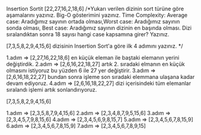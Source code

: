 Insertion Sortit
[22,27,16,2,18,6]
/*Yukarı verilen dizinin sort türüne göre aşamalarını yazınız.
Big-O gösterimini yazınız.
Time Complexity: Average case: Aradığımız sayının ortada olması,Worst case: Aradığımız sayının sonda olması, Best case: Aradığımız sayının dizinin en başında olması.
Dizi sıralandıktan sonra 18 sayısı hangi case kapsamına girer? Yazınız.


[7,3,5,8,2,9,4,15,6] dizisinin Insertion Sort'a göre ilk 4 adımını yazınız.
*/

1.adım => [2,27,16,22,18,6] en küçük eleman ile baştaki elemanın yerini değiştirdik.
2.adım => [2,6,16,22,18,27] artık 2. sıradaki elmanın en küçük olmasını istiyoruz bu yüzden 6 ile 27 yer değiştirir.
3.adım => [2,6,16,18,22,27] bundan sonra işleme son sıradaki elemmana ulaşana kadar devam ediyoruz.
4.adım => [2,6,16,18,22,27] dizi içerisindeki tüm elemanlar sıralandı işlemi artık sonlandırıyoruz.


[7,3,5,8,2,9,4,15,6]

1.adım => [2,3,5,8,7,9,4,15,6]
2.adım => [2,3,4,8,7,9,5,15,6]
3.adım => [2,3,4,5,7,9,8,15,6]
4.adım => [2,3,4,5,6,9,8,15,7]
5.adım => [2,3,4,5,6,7,8,15,9]
6.adım => [2,3,4,5,6,7,8,15,9]
7.adım => [2,3,4,5,6,7,8,9,15]


